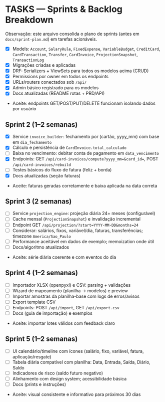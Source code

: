 # TASKS — Sprints & Backlog Breakdown

Observação: este arquivo consolida o plano de sprints (antes em `docs/sprint-plan.md`) em tarefas acionáveis.

- [x] Models: `Account`, `SalaryRule`, `FixedExpense`, `VariableBudget`, `CreditCard`, `CardTransaction`, `Transfer`, `CardInvoice`, `ProjectionSnapshot`, `TransactionLog`
- [x] Migrações criadas e aplicadas
- [x] DRF: Serializers + ViewSets para todos os modelos acima (CRUD)
- [x] Permissions por owner em todos os endpoints
- [x] URLs/routers conectados sob `/api/`
- [x] Admin básico registrado para os modelos
- [x] Docs atualizadas (README rotas + PRD/API)
- Aceite: endpoints GET/POST/PUT/DELETE funcionam isolando dados por usuário

## Sprint 2 (1–2 semanas)
- [x] Service `invoice_builder`: fechamento por (cartão, yyyy_mm) com base em `dia_fechamento`
- [x] Cálculo e persistência de `CardInvoice.total_calculado`
- [ ] Baixa no vencimento: debitar conta de pagamento em `data_vencimento`
- [x] Endpoints: GET `/api/card-invoices/compute?yyyy_mm=&card_id=`, POST `/api/card-invoices/rebuild`
- [ ] Testes básicos do fluxo de fatura (feliz + borda)
- [x] Docs atualizadas (seção faturas)
- Aceite: faturas geradas corretamente e baixa aplicada na data correta

## Sprint 3 (2 semanas)
- [ ] Service `projection_engine`: projeção diária 24+ meses (configurável)
- [ ] Cache mensal (`ProjectionSnapshot`) e invalidação incremental
- [ ] Endpoint GET `/api/projection/?start=YYYY-MM-DD&months=24`
- [ ] Considerar: salários, fixos, variável/dia, faturas, transferências; timezone `America/Sao_Paulo`
- [ ] Performance aceitável em dados de exemplo; memoization onde útil
- [ ] Docs/algoritmo atualizados
- Aceite: série diária coerente e com eventos do dia

## Sprint 4 (1–2 semanas)
- [ ] Importador XLSX (openpyxl) e CSV: parsing + validações
- [ ] Wizard de mapeamento (planilha → modelos) e preview
- [ ] Importar amostras da planilha-base com logs de erros/avisos
- [ ] Export template CSV
- [ ] Endpoints: POST `/api/import`, GET `/api/export.csv`
- [ ] Docs (guia de importação) e exemplos
- Aceite: importar lotes válidos com feedback claro

## Sprint 5 (1–2 semanas)
- [ ] UI calendário/timeline com ícones (salário, fixo, variável, fatura, aplicação/resgate)
- [ ] Tabela diária compatível com planilha: Data, Entrada, Saída, Diário, Saldo
- [ ] Indicadores de risco (saldo futuro negativo)
- [ ] Alinhamento com design system; acessibilidade básica
- [ ] Docs (prints e instruções)
- Aceite: visual consistente e informativo para próximos 30 dias
